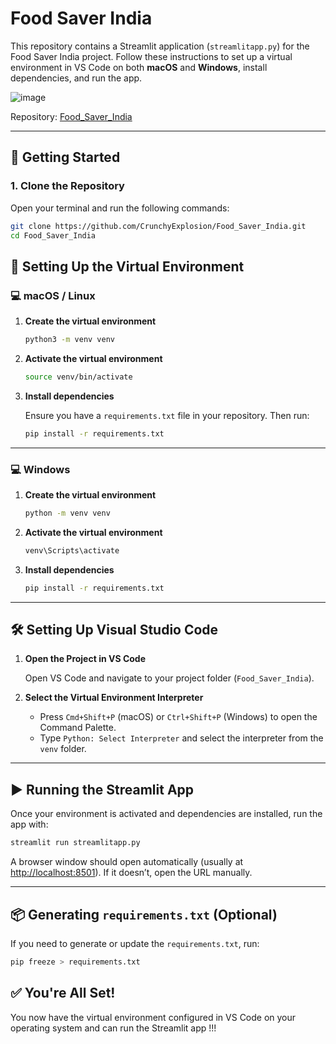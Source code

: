 # Food Saver India

This repository contains a Streamlit application (`streamlitapp.py`) for the Food Saver India project. Follow these instructions to set up a virtual environment in VS Code on both **macOS** and **Windows**, install dependencies, and run the app.

![image](https://github.com/user-attachments/assets/dc7137cd-1598-46cf-90a6-1641276742ab)


Repository: [Food_Saver_India](https://github.com/CrunchyExplosion/Food_Saver_India)

---

## 🚀 Getting Started

### 1. Clone the Repository

Open your terminal and run the following commands:

```bash
git clone https://github.com/CrunchyExplosion/Food_Saver_India.git
cd Food_Saver_India
```



## 🧪 Setting Up the Virtual Environment

### 💻 macOS / Linux

1. **Create the virtual environment**

   ```bash
   python3 -m venv venv
   ```

2. **Activate the virtual environment**

   ```bash
   source venv/bin/activate
   ```

3. **Install dependencies**

   Ensure you have a `requirements.txt` file in your repository. Then run:

   ```bash
   pip install -r requirements.txt
   ```

---

### 💻 Windows

1. **Create the virtual environment**

   ```bash
   python -m venv venv
   ```

2. **Activate the virtual environment**

   ```bash
   venv\Scripts\activate
   ```

3. **Install dependencies**

   ```bash
   pip install -r requirements.txt
   ```

---

## 🛠 Setting Up Visual Studio Code

1. **Open the Project in VS Code**

   Open VS Code and navigate to your project folder (`Food_Saver_India`).

2. **Select the Virtual Environment Interpreter**

   - Press `Cmd+Shift+P` (macOS) or `Ctrl+Shift+P` (Windows) to open the Command Palette.
   - Type `Python: Select Interpreter` and select the interpreter from the `venv` folder.

---

## ▶️ Running the Streamlit App

Once your environment is activated and dependencies are installed, run the app with:

```bash
streamlit run streamlitapp.py
```

A browser window should open automatically (usually at [http://localhost:8501](http://localhost:8501)). If it doesn’t, open the URL manually.

---

## 📦 Generating `requirements.txt` (Optional)

If you need to generate or update the `requirements.txt`, run:

```bash
pip freeze > requirements.txt
```



## ✅ You're All Set!

You now have the virtual environment configured in VS Code on your operating system and can run the Streamlit app !!!
